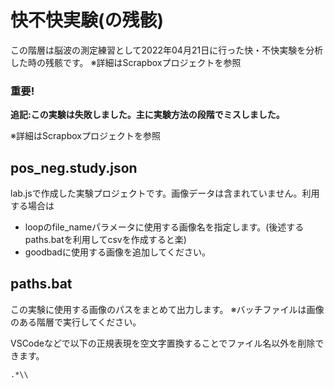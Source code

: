 
# 快不快実験(の残骸)
この階層は脳波の測定練習として2022年04月21日に行った快・不快実験を分析した時の残骸です。
※詳細はScrapboxプロジェクトを参照

### 重要!
**追記:この実験は失敗しました。主に実験方法の段階でミスしました。**

※詳細はScrapboxプロジェクトを参照

## pos_neg.study.json
lab.jsで作成した実験プロジェクトです。画像データは含まれていません。利用する場合は
+ loopのfile_nameパラメータに使用する画像名を指定します。(後述するpaths.batを利用してcsvを作成すると楽)
+ goodbadに使用する画像を追加してください。

## paths.bat
この実験に使用する画像のパスをまとめて出力します。
※バッチファイルは画像のある階層で実行してください。

VSCodeなどで以下の正規表現を空文字置換することでファイル名以外を削除できます。
```
.*\\
```
